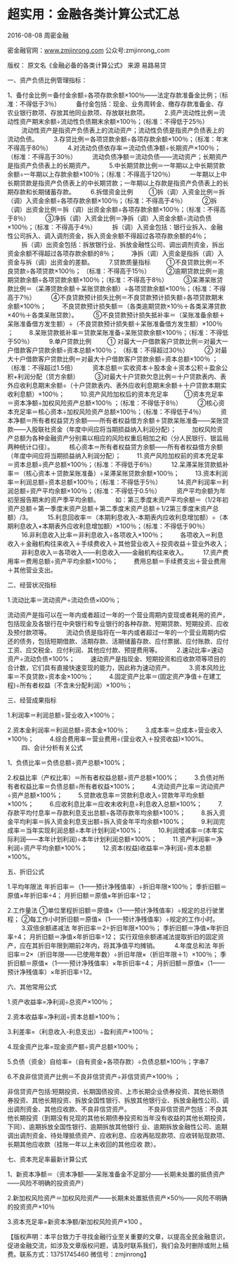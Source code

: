 # 超实用：金融各类计算公式汇总

2016-08-08 周密金融

密金融官网：www.zmjinrong.com 公众号:zmjinrong_com

版权： 原文名《金融必备的各类计算公式》 来源 易路易贷

一、资产负债比例管理指标：

1、备付金比例＝备付金余额÷各项存款余额×100％——法定存款准备金比例；（标准：不得低于3％）
　　
备付金包括：现金、业务周转金、缴存存款准备金、存农业银行款项、存放其他同业款项、存放联社款项。
　　
2.资产流动性比例＝流动性资产期末余额÷流动性负债期末余额×100％；（标准：不得低于25％）
　　
流动性资产是指资产负债表上的流动资产；流动性负债是指资产负债表上的流动负债。
　　
3.存贷比例＝各项贷款余额÷各项存款余额×100％；（标准：年末不得高于80％）
　　
4.对流动负债依存率＝流动负债净额÷长期资产×100％；（标准：不得高于30％）
　　
流动负债净额＝流动负债——流动资产；长期资产是指资产负债表上的长期资产。
　　
5.中长期贷款比例＝一年期以上中长期贷款余额÷一年期以上存款余额×100％；（标准：不得高于120％）
　　
一年期以上中长期贷款是指资产负债表上的中长期贷款；一年期以上存款是指资产负债表上的长期存款和长期储蓄存款。
　　
6.拆借资金比例
　　
①拆（调）入资金比例＝拆（调）入资金余额÷各项存款余额×100％；（标准：不得高于4％）
　　
②拆（调）出资金比例＝拆（调）出资金余额÷各项存款余额×100％；（标准：不得高于8％）
　　
③净拆（调）入资金比例＝净拆（调）入资金余额÷流动负债×100％；（标准：不得高于4％）
　　
拆（调）入资金包括：银行业拆入、金融性公司拆入、调入调剂资金，拆入资金余额不得超过各项存款余额的4％；
　　
拆（调）出资金包括：拆放银行业、拆放金融性公司、调出调剂资金，拆出资金余额不得超过各项存款余额的8％；
　　
净拆（调）入资金是指拆（调）入资金与拆（调）出资金的差额。
　　
7.贷款质量指标
　　
①不良贷款比例＝不良贷款÷各项贷款×100％； （标准：不得高于15％）
　　
②逾期贷款比例＝逾期贷款余额÷各项贷款余额×100％；（标准：不得高于8％）
　　
③呆滞呆账贷款比例＝（呆滞贷款余额＋呆账贷款余额）÷各项贷款余额×100％；（标准：不得高于7％）
　　
④不良贷款预计损失比例＝不良贷款预计损失额÷各项贷款期末余额×100％；
　　
不良贷款预计损失额＝（各类逾期贷款×10％＋各类呆滞贷款×40％＋各类呆账贷款）。
　　
⑤不良贷款预计损失抵补率＝（呆账准备余额＋呆账准备借方发生额）÷（不良贷款预计损失额＋呆账准备借方发生额）×100％ ；
　　
8.呆账贷款抵补率＝贷款呆账准备÷呆账贷款余额×100％；（标准：不得低于50％）
　　
9.单户贷款比例
　　
① 对最大一户借款客户贷款比例＝对最大一户借款客户贷款余额÷资本总额×100％； （标准：不得超过30％）
　　
② 对最大十户借款客户贷款比例＝对最大十户借款客户贷款余额÷资本总额×100％ ； （标准：不得超过1.5倍）
　　
资本总额＝实收资本＋股本金＋资本公积＋盈余公积+利润分配（贷方余额）
　　
③对最大十户贷款欠息比例＝十户贷款表内、表外应收利息期末余额÷（十户贷款表内、表外应收利息期末余额＋十户贷款本期实收利息额）×100％；
　　
10.资产风险加权后的资本充足率
　　
①资本充足率＝资本净额÷加权风险资产总额×100％ ；（标准：不得低于8％）
　　
②核心资本充足率＝核心资本÷加权风险资产总额×100％；（标准：不得低于4％）
　　
资本净额＝所有者权益贷方余额——所有者权益借方余额＋贷款呆账准备——呆账贷款——入股联社资金（年度中间应将当期损益纳入利润分配）；
　　
加权风险资产总额为各种金融资产分别乘以相应的风险权重后相加之和（分人民银行、银监局两种统计口径）。
　　
核心资本＝所有者权益贷方余额——所有者权益借方余额（年度中间应将当期损益纳入利润分配）；
　　
11.资产风险加权前的资本充足率＝资本总额÷资产总额×100％；（标准：不得低于6％）
　　
12.呆滞呆账贷款抵补率＝（核心资本＋贷款呆账准备）÷呆滞呆账贷款余额×100％；
　　
13.资本利润率＝利润总额÷资本总额×100％；（标准：不得低于5％）
　　
14.资产利润率＝利润总额÷资产平均余额×100％；（标准：不得低于0.5％）
　　
资产平均余额为年初至报告期末的资产季平均余额。
　　
如：第三季度末资产平均余额＝（1/2年初资产总额＋第一季度末资产总额＋第二季度末资产总额＋1/2第三季度末资产总额）/3。
　　
15.利息回收率＝（本期利息收入-本期表内应收利息增加额）÷（本期利息收入+本期表外应收利息增加额）×100％；（标准：不得低于90％）
　　
16.非利息收入比率＝非利息收入÷各项收入×100％；
　　
各项收入＝利息收入＋金融机构往来收入＋手续费收入＋其他营业收入＋投资收益＋营业外收入；
　　
非利息收入＝各项收入——利息收入——金融机构往来收入。
　　
17.资产费用率＝费用总额÷资产平均余额×100％；
　　
费用总额＝手续费支出＋营业费用＋其他营业支出。

二、经营状况指标

1.流动比率＝流动资产÷流动负债×l00％；

流动资产是指可以在一年内或者超过一年的一个营业周期内变现或者耗用的资产，包括现金及各银行在中央银行和专业银行的各种存款、短期贷款、短期投资、应收及预付款项等。
　　
流动负债是指将在一年内或者超过一年的一个营业周期内偿还的债务，包括短期借款、活期存款、活期储蓄存款、应付票据、应付账款、应付工资、应交税金、应付利润、其他应付款、预提费用等。
　　
2.速动比率=速动资产÷流动负债×100%；
　　
速动资产是指现金、短期投资和应收款项等项目的合计数，它们具有直接快速变现的能力，因此称为速动资产。
　　
3.资本风险比率＝不良贷款÷资本金×100％；
　　
4.固定资产比率＝(固定资产净值＋在建工程)÷所有者权益（不含未分配利润）×100％；

三、经营成果指标

1.利润率＝利润总额÷营业收入×100％；

2.资本金利润率＝利润总额÷资本金×100％；
　　
3.成本率＝总成本÷营业收入×100％；
　　
4.综合费用率＝营业费用÷(营业收入＋投资收益)×100%。
　　
四、会计分析有关公式

1、负债比率＝负债总额÷资产总额×100%；

2.权益比率（产权比率）＝所有者权益总额÷资产总额×100%；
　　
3.负债对所有者权益比率＝负债总额÷所有者权益×100%；
　　
4.流动资产比率＝流动资产÷资产总额×100%；
　　
5.贷款收息率＝贷款利息收入÷贷款年平均余额×100%；
　　
6.应收利息比率＝应收未收利息÷利息收入总额×100%；
　　
7.存款平均付息率＝存款利息支出总额÷各项存款年均余额×100%；
　　
8.拆入资金平均利率＝拆入资金利息支出额÷拆入资金年平均余额×100%；
　　
9.利润完成率＝当年实现利润总额÷本年计划利润×100%；
　　
10.利润增减率＝(本年实际利润——本年计划利润)÷本年计划利润总额×100%；
　　
11.资产利润率＝净利润÷资产平均余额×100%；
　　
12.资本(权益)收益率＝净利润÷资本总额×100%。

五、折旧公式

1.平均年限法
年折旧率＝（1——预计净残值率）÷折旧年限×100％；
季折旧额＝原值×年折旧率÷4；
月折旧额＝原值×年折旧率÷12；

2.工作量法
①单位里程折旧额＝原值×（1——预计净残值率）÷规定的总行驶里程；
②每工作小时折旧额＝原值×（1——预计净残值率）÷规定的工作小时。
　　
3.双倍余额递减法
年折旧率＝2÷折旧年限×100％；
季折旧额＝净值×年折旧率÷4；
月折旧额＝净值×年折旧率÷12；
实行双倍余额递减法提取折旧的固定资产，应在其折旧年限到期前2年内，将其净值平均摊销。
　　
4.年度总和法
年折旧率＝2×（折旧年限——已使用年数）÷折旧年限×（折旧年限＋1）×100％；
季折旧额＝原值×（1——预计净残值率）×年折旧率÷4；
月折旧额＝原值×（1——预计净残值率）×年折旧率÷12。

六、其他常用公式

1.资产收益率=净利润÷总资产×100％；

2.资本收益率=净利润÷资本总额×100％；

3.利差率=（利息收入-利息支出）÷盈利资产×100％；

4.现金资产比率=现金资产额÷资产总额×100％；

5.负债（资金）自给率=（自有资金+各项存款）÷负债总额×100％；字串7

6.不良非信贷资产比例＝不良非信贷资产÷非信贷资产×100％ ；


非信贷资产包括:短期投资、长期国债投资、上市长期企业债券投资、其他长期债券投资、其他长期投资、拆放全国性银行、拆放其他银行业、拆放金融性公司、调出调剂资金、其他应收款、不良非信贷资产。
　 　
不良非信贷资产包括：不良其他长期投资（到期没有兑现的其他长期债券投资和当年没有收益的其他长期投资，下同）、逾期拆放全国性银行、逾期拆放其他银行 业、逾期拆放金融性公司、逾期调出调剂资金、待处理抵债资产、应收利息、应收再贴现款项、应收转贴现款项、长期其他应收款（挂账一年以上未收回的其他应收 款）。

七、资本充足率最新计算公式

1、新资本净额＝（资本净额——呆账准备金不足部分——长期未处置的抵债资产——风险不明确的投资资产）

2.新加权风险资产＝加权风险资产——长期未处置抵债资产×50％——风险不明确的投资资产×10％

3.资本充足率=新资本净额/新加权风险资产×100 。

【版权声明：本平台致力于寻找金融行业至关重要的文章，以提高全民金融意识，促进金融交流，如涉及文章版权问题，请及时联系我们，我们会及时删除或附上稿费。联系方式：13751745460 微信号：zmjinrong】

